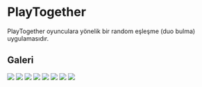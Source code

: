 # PlayTogether

PlayTogether oyunculara yönelik bir random eşleşme (duo bulma) uygulamasıdır.

## Galeri

![](https://github.com/mfurkanargunsah/PlayTogether/blob/095bfed5bd0380c15ef96527a28654cb7b4389e5/readmeImg/1.png)
![](https://github.com/mfurkanargunsah/PlayTogether/blob/095bfed5bd0380c15ef96527a28654cb7b4389e5/readmeImg/2.png)
![](https://github.com/mfurkanargunsah/PlayTogether/blob/095bfed5bd0380c15ef96527a28654cb7b4389e5/readmeImg/Screenshot_3.png)
![](https://github.com/mfurkanargunsah/PlayTogether/blob/095bfed5bd0380c15ef96527a28654cb7b4389e5/readmeImg/Screenshot_2.png)
![](https://github.com/mfurkanargunsah/PlayTogether/blob/095bfed5bd0380c15ef96527a28654cb7b4389e5/readmeImg/Screenshot_3.png)
![](https://github.com/mfurkanargunsah/PlayTogether/blob/095bfed5bd0380c15ef96527a28654cb7b4389e5/readmeImg/Screenshot_4.png)
![](https://github.com/mfurkanargunsah/PlayTogether/blob/095bfed5bd0380c15ef96527a28654cb7b4389e5/readmeImg/Screenshot_5.png)
![](https://github.com/mfurkanargunsah/PlayTogether/blob/095bfed5bd0380c15ef96527a28654cb7b4389e5/readmeImg/Screenshot_6.png)
